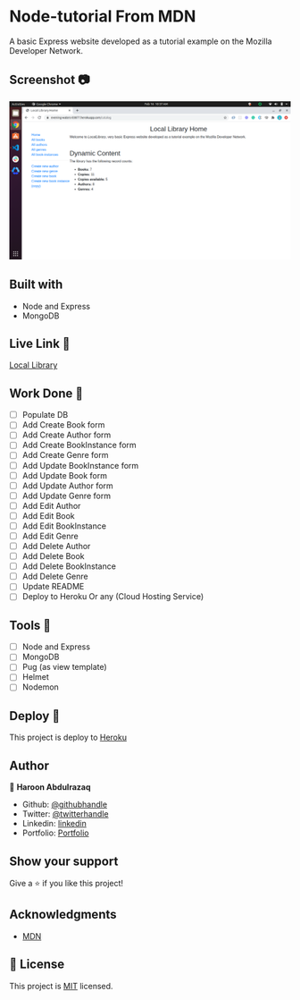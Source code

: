 # Node-tutorial From MDN
 A basic Express website developed as a tutorial example on the Mozilla Developer Network.

## Screenshot :camera:
  ![screenshot](/ExpressLocalLibrary.png)
## Built with
- Node and Express
- MongoDB

## Live Link 🚀
 [Local Library](https://evening-waters-03877.herokuapp.com/catalog)

## Work Done 🔧
- [ ] Populate DB
- [ ] Add Create Book form
- [ ] Add Create Author form
- [ ] Add Create BookInstance form
- [ ] Add Create Genre form
- [ ] Add Update BookInstance form
- [ ] Add Update Book form
- [ ] Add Update Author form
- [ ] Add Update Genre form
- [ ] Add Edit Author
- [ ] Add Edit Book
- [ ] Add Edit BookInstance
- [ ] Add Edit Genre
- [ ] Add Delete Author
- [ ] Add Delete Book
- [ ] Add Delete BookInstance
- [ ] Add Delete Genre
- [ ] Update README
- [ ] Deploy to Heroku Or any (Cloud Hosting Service)

## Tools 🔧
- [ ] Node and Express
- [ ] MongoDB
- [ ] Pug (as view template)
- [ ] Helmet
- [ ] Nodemon

 ## Deploy 🚀
This project is deploy to [Heroku](Heroku.com)

## Author

👤 **Haroon Abdulrazaq**

- Github: [@githubhandle](https://github.com/Haroonabdulrazaq)
- Twitter: [@twitterhandle](https://twitter.com/hanq_o)
- Linkedin: [linkedin](https://www.linkedin.com/in/haroonabdulrazaq)
- Portfolio: [Portfolio](https://www.haroonabdulrazaq.tech)

## Show your support

Give a ⭐️ if you like this project!

## Acknowledgments
- [MDN](https://developer.mozilla.org/)

## 📝 License

This project is [MIT](lic.url) licensed.
